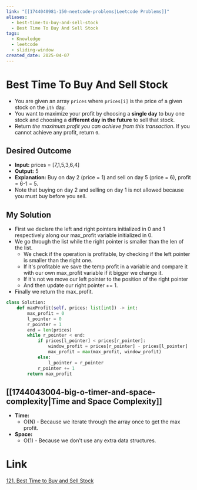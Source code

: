 ```yaml
---
link: "[[1744040981-150-neetcode-problems|Leetcode Problems]]"
aliases:
  - best-time-to-buy-and-sell-stock
  - Best Time To Buy And Sell Stock
tags:
  - Knowledge
  - leetcode
  - sliding-window
created_date: 2025-04-07
---
```

# Best Time To Buy And Sell Stock
- You are given an array `prices` where `prices[i]` is the price of a given stock on the `ith` day.
- You want to maximize your profit by choosing a **single day** to buy one stock and choosing a **different day in the future** to sell that stock.
- Return _the maximum profit you can achieve from this transaction_. If you cannot achieve any profit, return `0`.
## Desired Outcome
- **Input:** prices = [7,1,5,3,6,4]
- **Output:** 5
- **Explanation:** Buy on day 2 (price = 1) and sell on day 5 (price = 6), profit = 6-1 = 5.
- Note that buying on day 2 and selling on day 1 is not allowed because you must buy before you sell.
## My Solution
- First we declare the left and right pointers initialized in 0 and 1 respectively along our max_profit variable initialized in 0.
- We go through the list while the right pointer is smaller than the len of the list.
	- We check if the operation is profitable, by checking if the left pointer is smaller than the right one.
	- If it's profitable we save the temp profit in a variable and compare it with our own max_profit variable if it bigger we change it.
	- If it's not we move our left pointer to the position of the right pointer
	- And then update our right pointer += 1.
- Finally we return the max_profit.

```python
class Solution:
	def maxProfit(self, prices: list[int]) -> int:
		max_profit = 0
		l_pointer = 0 
		r_pointer = 1
		end = len(prices)
		while r_pointer < end:
			if prices[l_pointer] < prices[r_pointer]:
				window_profit = prices[r_pointer] - prices[l_pointer]
				max_profit = max(max_profit, window_profit)
			else:
				l_pointer = r_pointer
			r_pointer += 1
		return max_profit
```
## [[1744043004-big-o-timer-and-space-complexity|Time and Space Complexity]]
- **Time:**
	- O(N) - Because we iterate through the array once to get the max profit.
- **Space:**
	- O(1) - Because we don't use any extra data structures.
# Link
[121. Best Time to Buy and Sell Stock](https://leetcode.com/problems/best-time-to-buy-and-sell-stock/)